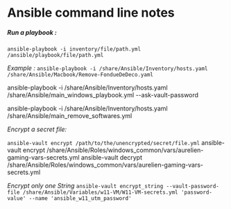 # Ansible command line notes

##### Run a playbook :

`ansible-playbook -i inventory/file/path.yml /ansible/playbook/file/path.yml`

*Example :*
`ansible-playbook -i /share/Ansible/Inventory/hosts.yaml /share/Ansible/Macbook/Remove-FondueDeDeco.yaml`

ansible-playbook -i /share/Ansible/Inventory/hosts.yaml /share/Ansible/main_windows_playbook.yml --ask-vault-password

ansible-playbook -i /share/Ansible/Inventory/hosts.yaml /share/Ansible/main_remove_softwares.yml


*Encrypt a secret file:*

`ansible-vault encrypt /path/to/the/unencrypted/secret/file.yml`
ansible-vault encrypt /share/Ansible/Roles/windows_common/vars/aurelien-gaming-vars-secrets.yml
ansible-vault decrypt /share/Ansible/Roles/windows_common/vars/aurelien-gaming-vars-secrets.yml

*Encrypt only one String*
`ansible-vault encrypt_string --vault-password-file /share/Ansible/Variables/w11-VM/W11-VM-secrets.yml 'password-value' --name 'ansible_w11_utm_password'`

